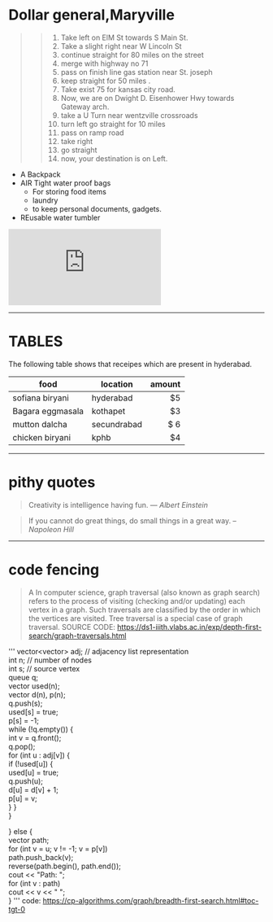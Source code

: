 # Dollar general,Maryville
>> 1.  Take left on ElM St towards S Main St.
>> 2. Take a slight right near W Lincoln St
>> 3. continue straight for 80 miles on the street
>> 4. merge with highway no 71
>>   1. pass on finish line gas station near St. joseph
>>   2. keep straight for 50 miles .
>>   3. Take exist 75 for kansas city road.
>>   4. Now, we are on Dwight D. Eisenhower Hwy towards Gateway arch.
>> 5. take a U Turn near wentzville crossroads
>>   1. turn left go straight for 10 miles
>>   2. pass on ramp road
>>   3. take right
>>   4. go straight
>> 5. now, your destination is on Left.
* A Backpack
* AIR Tight water proof bags
   * For storing food items
    * laundry
   * to keep personal documents, gadgets.
* REusable water tumbler


![kink of AboutMe](https://github.com/Satishgundlapally/assignment2-gundlapally/blob/main/AboutMe.md)


------

# TABLES

The following table shows that receipes which are present in hyderabad.

| food            | location      |  amount |
| ---             | ---           | ---:    |
| sofiana biryani | hyderabad     | $5      |
|Bagara eggmasala | kothapet      | $3      |
|mutton dalcha    | secundrabad   | $ 6     |
| chicken biryani | kphb          | $4      |



----

# pithy quotes

 > Creativity is intelligence having fun. —  *Albert Einstein*

 > If you cannot do great things, do small things in a great way. – *Napoleon Hill*

 ----


 
 # code fencing

>  A In computer science, graph traversal (also known as graph search) refers to the process of visiting (checking and/or updating) each vertex in a graph. Such traversals are classified by the order in which the vertices are visited. Tree traversal is a special case of graph traversal.
SOURCE CODE: https://ds1-iiith.vlabs.ac.in/exp/depth-first-search/graph-traversals.html

'''
 vector<vector<int>> adj;  // adjacency list representation<br>
int n; // number of nodes<br>
int s; // source vertex<br>
queue<int> q;<br>
vector<bool> used(n);<br>
vector<int> d(n), p(n);<br>
q.push(s);<br>
used[s] = true;<br>
p[s] = -1;<br>
while (!q.empty()) {<br>
    int v = q.front();<br>
    q.pop();<br>
    for (int u : adj[v]) {<br>
        if (!used[u]) {<br>
            used[u] = true;<br>
            q.push(u);<br>
            d[u] = d[v] + 1;<br>
            p[u] = v;<br>
        }
    }    
}

} else {<br>
    vector<int> path;<br>
   for (int v = u; v != -1; v = p[v])<br>
        path.push_back(v);<br>
    reverse(path.begin(), path.end());<br>
    cout << "Path: ";<br>
    for (int v : path)<br>
            cout << v << " ";<br>
}
'''
code: https://cp-algorithms.com/graph/breadth-first-search.html#toc-tgt-0    